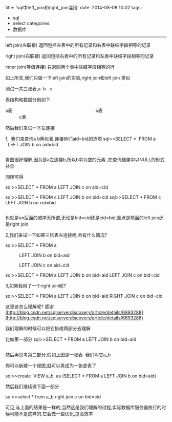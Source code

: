 title: 'sql中left_join和right_join混用'
date: 2014-08-08 10:02
tags:
- sql
- select
categories:
- 数据库
---
left join(左联接) 返回包括左表中的所有记录和右表中联结字段相等的记录 

right join(右联接) 返回包括右表中的所有记录和左表中联结字段相等的记录

inner join(等值连接) 只返回两个表中联结字段相等的行



如上所言,我们只做一下left join的实验,right join和left join 类似

测试一共三张表,a  b   c
![]()

表结构和数据分别如下

a表                                                                  b表                                                              c表
![]()         ![]()          ![]()

然后我们来试一下左连接

1,  我们来查询a b两张表,连接他们aid=bid的选项
sql>>SELECT \*  FROM a   LEFT JOIN b on aid=bid


![]()



看图很好理解,因为是a左连接b,所以b中为空的元素 ,在查询结果中以NULL的形式补全

同理可得

sql>>SELECT \* FROM a LEFT JOIN c on aid=cid
![]()


sql>>SELECT \* FROM c LEFT JOIN b on bid=cid
sql>>SELECT \* FROM c LEFT JOIN b on cid=bid


![]()



也就是on后面的顺序无所谓,无论是bid=cid还是cid=bid,重点是前面的left join还是right join







2,我们来试一下如果三张表左连接呢,会有什么情况?

sql>>SELECT \* FROM a

           LEFT JOIN b on bid=aid 

           LEFT JOIN c on aid=cid
![]()



sql>>SELECT \* FROM a LEFT JOIN b on bid=aid LEFT JOIN c on bid=cid
![]()



3,如果我用了一个right join呢?

sql>>SELECT \* FROM a LEFT JOIN b on bid=aid RIGHT JOIN c on bid=cid
![]()



这里该怎么理解呢?
感谢[http://blog.csdn.net/sqlserverdiscovery/article/details/6893288](http://blog.csdn.net/sqlserverdiscovery/article/details/6893288)

我们理解的时候可以把它拆成两部分去理解

比如第一部分
sql>>SELECT \* FROM a LEFT JOIN b on bid=aid


![]()



然后再思考第二部分,假如上图是一张表  我们叫它a_b

你可以新建一个视图,就可以真成为一张虚表了

sql>>create  VIEW a_b  as (SELECT \* FROM a LEFT JOIN b on bid=aid)
![]()



然后我们继续做下面一部分

sql>>select \* from a_b right join c on bid=cid
![]()



可见,与上面的结果是一样的,当然这是我们理解的过程,实际数据库服务器执行的时候可能不是这样的,它会做一些优化,提高效率















